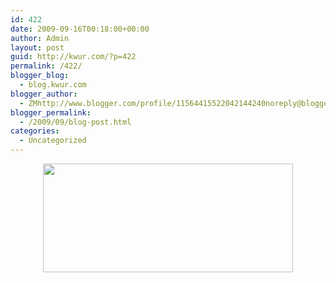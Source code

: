 ```yaml
---
id: 422
date: 2009-09-16T00:18:00+00:00
author: Admin
layout: post
guid: http://kwur.com/?p=422
permalink: /422/
blogger_blog:
  - blog.kwur.com
blogger_author:
  - ZMhttp://www.blogger.com/profile/11564415522042144240noreply@blogger.com
blogger_permalink:
  - /2009/09/blog-post.html
categories:
  - Uncategorized
---
```

<div class="pf-content">
  <p>
    <a onblur="try {parent.deselectBloggerImageGracefully();} catch(e) {}" href="http://www.kwur.com/blog/uploaded_images/KWUR-724809.jpg"><img style="display:block; margin:0px auto 10px; text-align:center;cursor:pointer; cursor:hand;width: 400px; height: 174px;" src="http://www.kwur.com/blog/uploaded_images/KWUR-724396.jpg" border="0" alt="" /></a>
  </p>
</div>